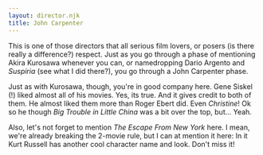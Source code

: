 ```yaml
---
layout: director.njk
title: John Carpenter
---
```


This is one of those directors that all serious film lovers, or posers (is there really a difference?) respect. Just as you go through a phase of mentioning Akira Kurosawa whenever you can, or namedropping Dario Argento and _Suspiria_ (see what I did there?), you go through a John Carpenter phase.

Just as with Kurosawa, though, you're in good company here. Gene Siskel (!) liked almost all of his movies. Yes, its true. And it gives credit to both of them. He almost liked them more than Roger Ebert did. Even _Christine_! Ok so he though _Big Trouble in Little China_ was a bit over the top, but... Yeah.

Also, let's not forget to mention _The Escape From New York_ here. I mean, we're already breaking the 2-movie rule, but I can at mention it here: In it Kurt Russell has another cool character name and look. Don't miss it!
